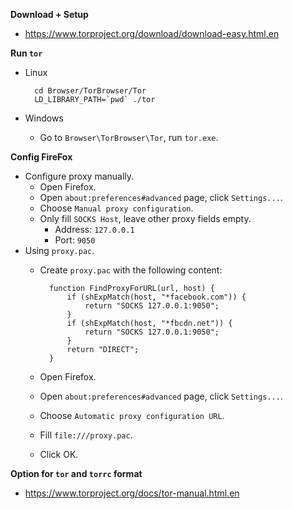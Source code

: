 **Download + Setup**

- https://www.torproject.org/download/download-easy.html.en


**Run `tor`**

- Linux

        cd Browser/TorBrowser/Tor
        LD_LIBRARY_PATH=`pwd` ./tor

- Windows
    + Go to `Browser\TorBrowser\Tor`, run `tor.exe`.


**Config FireFox**

- Configure proxy manually.
    + Open Firefox.
    + Open `about:preferences#advanced` page, click `Settings...`.
    + Choose `Manual proxy configuration`.
    + Only fill `SOCKS Host`, leave other proxy fields empty.
        - Address: `127.0.0.1`
        - Port: `9050`
- Using `proxy.pac`.
    + Create `proxy.pac` with the following content:

            function FindProxyForURL(url, host) {
                if (shExpMatch(host, "*facebook.com")) {
                    return "SOCKS 127.0.0.1:9050";
                }
                if (shExpMatch(host, "*fbcdn.net")) {
                    return "SOCKS 127.0.0.1:9050";
                }
                return "DIRECT";
            }

    + Open Firefox.
    + Open `about:preferences#advanced` page, click `Settings...`.
    + Choose `Automatic proxy configuration URL`.
    + Fill `file:///proxy.pac`.
    + Click OK.


**Option for `tor` and `torrc` format**

- https://www.torproject.org/docs/tor-manual.html.en
